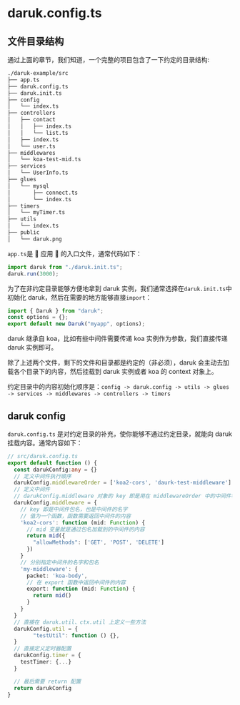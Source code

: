 # daruk.config.ts

## 文件目录结构

通过上面的章节，我们知道，一个完整的项目包含了一下约定的目录结构:

```bash
./daruk-example/src
├── app.ts
├── daruk.config.ts
├── daruk.init.ts
├── config
│   └── index.ts
├── controllers
│   ├── contact
│   │   ├── index.ts
│   │   └── list.ts
│   ├── index.ts
│   └── user.ts
├── middlewares
│   └── koa-test-mid.ts
├── services
│   └── UserInfo.ts
├── glues
│   └── mysql
│       ├── connect.ts
│       └── index.ts
├── timers
│   └── myTimer.ts
├── utils
│   └── index.ts
├── public
│   └── daruk.png
```

`app.ts`是  应用  的入口文件，通常代码如下：

```typescript
import daruk from "./daruk.init.ts";
daruk.run(3000);
```

为了在非约定目录能够方便地拿到 daruk 实例，我们通常选择在`daruk.init.ts`中初始化 daruk，然后在需要的地方能够直接`import`：

```typescript
import { Daruk } from "daruk";
const options = {};
export default new Daruk("myapp", options);
```

daruk 继承自 koa，比如有些中间件需要传递 koa 实例作为参数，我们直接传递 daruk 实例即可。

除了上述两个文件，剩下的文件和目录都是约定的（非必须），daruk 会主动去加载各个目录下的内容，然后挂载到 daruk 实例或者 koa 的 context 对象上。

约定目录中的内容初始化顺序是：`config -> daruk.config -> utils -> glues -> services -> middlewares -> controllers -> timers`

## daruk config

`daruk.config.ts` 是对约定目录的补充，使你能够不通过约定目录，就能向 daruk 挂载内容。通常内容如下：

```typescript
// src/daruk.config.ts
export default function () {
  const darukConfig:any = {}
  // 定义中间件执行顺序
  darukConfig.middlewareOrder = ['koa2-cors', 'daurk-test-middleware']
  // 定义中间件
  // darukConfig.middleware 对象的 key 即是用在 middlewareOrder 中的中间件名字
  darukConfig.middleware = {
    // key 即是中间件包名，也是中间件的名字
    // 值为一个函数，函数需要返回中间件的内容
    'koa2-cors': function (mid: Function) {
      // mid 变量就是通过包名加载到的中间件的内容
      return mid({
        "allowMethods": ['GET', 'POST', 'DELETE']
      })
    }
    // 分别指定中间件的名字和包名
    'my-middleware': {
      packet: 'koa-body',
      // 在 export 函数中返回中间件的内容
      export: function (mid: Function) {
        return mid()
      }
    }
  }
  // 直接在 daruk.util、ctx.util 上定义一些方法
  darukConfig.util = {
		"testUtil": function () {},
  }
  // 直接定义定时器配置
  darukConfig.timer = {
    testTimer: {...}
  }

  // 最后需要 return 配置
  return darukConfig
}

```
